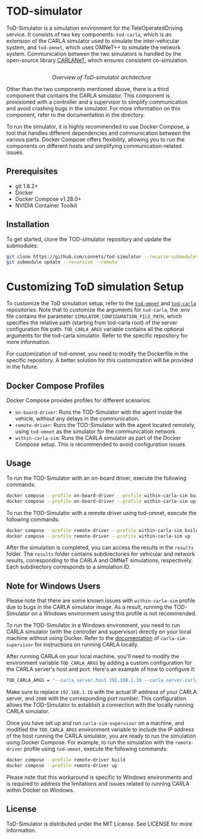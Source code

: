 # TOD-simulator
ToD-Simulator is a simulation environment for the TeleOperatedDriving service. It consists of two key components: `tod-carla`, which is an extension of the CARLA simulator used to simulate the inter-vehicular system, and `tod-omnet`, which uses OMNeT++ to simulate the network system. Communication between the two simulators is handled by the open-source library [CARLANeT](https://github.com/carlanet), which ensures consistent co-simulation.
<p align="center">
 <img src="https://github.com/connets/tod-simulator/blob/dev/images/tod-simulator_structure.png" alt>
</p>
<p align="center">
 <em>Overview of ToD-simulator architecture</em>
</p>

Other than the two components mentioned above, there is a third component that contains the CARLA simulator. This component is provisioned with a controller and a supervisor to simplify communication and avoid crashing bugs in the simulator. For more information on this component, refer to the documentation in the directory.

To run the simulator, it is highly recommended to use Docker Compose, a tool that handles different dependencies and communication between the various parts. Docker Compose offers flexibility, allowing you to run the components on different hosts and simplifying communication-related issues.

## Prerequisites
- git 1.8.2+
- Docker
- Docker Compose v1.28.0+ 
- NVIDIA Container Toolkit

## Installation
To get started, clone the TOD-simulator repository and update the submodules:
```sh
git clone https://github.com/connets/tod-simulator --recurse-submodules
git submodule update --recursive --remote
```

# Customizing ToD simulation Setup
To customize the ToD simulation setup, refer to the [`tod-omnet`](https://github.com/connets/tod-omnet) and [`tod-carla`](https://github.com/connets/tod-carla) repositories. Note that to customize the arguments for `tod-carla`, the .env file contains the parameter `SIMULATOR_CONFIGURATION_FILE_PATH`, which specifies the relative path (starting from tod-carla root) of the server configuration file path. `TOD_CARLA_ARGS` variable contains all the optional arguments for the tod-carla simulator. Refer to the specific repository for more information.

For customization of tod-omnet, you need to modify the Dockerfile in the specific repository. A better solution for this customization will be provided in the future.

## Docker Compose Profiles

Docker Compose provides profiles for different scenarios:
   - `on-board-driver`: Runs the TOD-Simulator with the agent inside the vehicle, without any delays in the communication.
   - `remote-driver`: Runs the TOD-Simulator with the agent located remotely, using `tod-omnet` as the simulator for the communication network.
   - `within-carla-sim`: Runs the CARLA simulator as part of the Docker Compose setup. This is recommended to avoid configuration issues.


## Usage
To run the TOD-Simulator with an on-board driver, execute the following commands:

```sh
docker compose --profile on-board-driver --profile within-carla-sim build
docker compose --profile on-board-driver --profile within-carla-sim up
```


To run the TOD-Simulator with a remote driver using tod-omnet, execute the following commands:
```sh
docker compose --profile remote-driver --profile within-carla-sim build
docker compose --profile remote-driver --profile within-carla-sim up
```

After the simulation is completed, you can access the results in the `results` folder. The `results` folder contains subdirectories for vehicular and network results, corresponding to the CARLA and OMNeT simulations, respectively. Each subdirectory corresponds to a simulation ID.


## Note for Windows Users

Please note that there are some known issues with `within-carla-sim` profile due to bugs in the CARLA simulator image. As a result, running the TOD-Simulator on a Windows environment using this profile is not recommended.

To run the TOD-Simulator in a Windows environment, you need to run CARLA simulator (with the controller and supervisor) directly on your local machine without using Docker. Refer to the [documentation](https://github.com/connets/tod-simulator/tree/dev/carla-sim-supervisor) of `carla-sim-supervisor` for instructions on running CARLA locally.

After running CARLA on your local machine, you'll need to modify the environment variable `TOD_CARLA_ARGS` by adding a custom configuration for the CARLA server's host and port. Here's an example of how to configure it:
```sh
TOD_CARLA_ARGS = "--carla_server.host 192.168.1.10 --carla_server.carla_simulator_port 2000"
```

Make sure to replace `192.168.1.10` with the actual IP address of your CARLA server, and `2000` with the corresponding port number. This configuration allows the TOD-Simulator to establish a connection with the locally running CARLA simulator.

Once you have set up and run `carla-sim-supervisor` on a machine, and modified the `TOD_CARLA_ARGS` environment variable to include the IP address of the host running the CARLA simulator, you are ready to run the simulation using Docker Compose. For example, to run the simulation with the `remote-driver` profile using `tod-omnet`, execute the following commands:

```sh
docker compose --profile remote-driver build
docker compose --profile remote-driver up
```

Please note that this workaround is specific to Windows environments and is required to address the limitations and issues related to running CARLA within Docker on Windows.

## License
ToD-Simulator is distributed under the MIT License. See LICENSE for more information.
